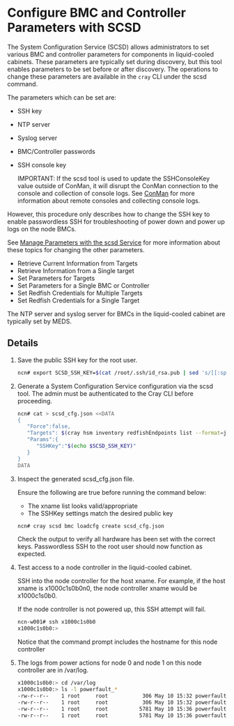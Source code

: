 # Configure BMC and Controller Parameters with SCSD

The System Configuration Service (SCSD) allows administrators to set various BMC and controller parameters for
components in liquid-cooled cabinets. These parameters are typically set during discovery, but this
tool enables parameters to be set before or after discovery. The operations to change these parameters
are available in the `cray` CLI under the scsd command.

The parameters which can be set are:

* SSH key
* NTP server
* Syslog server
* BMC/Controller passwords
* SSH console key

   IMPORTANT: If the scsd tool is used to update the SSHConsoleKey value outside of ConMan, it will
   disrupt the ConMan connection to the console and collection of console logs. See [ConMan](../conman/ConMan.md)
   for more information about remote consoles and collecting console logs.


However, this procedure only describes how to change the SSH key to enable passwordless SSH for
troubleshooting of power down and power up logs on the node BMCs.

See [Manage Parameters with the scsd Service](Manage_Parameters_with_the_scsd_Service.md)
for more information about these topics for changing the other parameters.

   * Retrieve Current Information from Targets
   * Retrieve Information from a Single target
   * Set Parameters for Targets
   * Set Parameters for a Single BMC or Controller
   * Set Redfish Credentials for Multiple Targets
   * Set Redfish Credentials for a Single Target

The NTP server and syslog server for BMCs in the liquid-cooled cabinet are typically set by MEDS.

## Details

1. Save the public SSH key for the root user.

   ```bash
   ncn# export SCSD_SSH_KEY=$(cat /root/.ssh/id_rsa.pub | sed 's/[[:space:]]*$//')
   ```

1. Generate a System Configuration Service configuration via the scsd tool.
The admin must be authenticated to the Cray CLI before proceeding.

   ```bash
   ncn# cat > scsd_cfg.json <<DATA
   {
      "Force":false,
      "Targets": $(cray hsm inventory redfishEndpoints list --format=json | jq '[.RedfishEndpoints[] | .ID]' | sed 's/^/ /'),
      "Params":{
         "SSHKey":"$(echo $SCSD_SSH_KEY)"
      }
   }
   DATA
   ```

1. Inspect the generated scsd_cfg.json file.

   Ensure the following are true before running the command below:

   * The xname list looks valid/appropriate
   * The SSHKey settings match the desired public key

   ```bash
   ncn# cray scsd bmc loadcfg create scsd_cfg.json
   ```

   Check the output to verify all hardware has been set with the correct keys. Passwordless SSH to the root
   user should now function as expected.

1. Test access to a node controller in the liquid-cooled cabinet.

   SSH into the node controller for the host xname. For example, if the host xname is x1000c1s0b0n0, the
   node controller xname would be x1000c1s0b0.

   If the node controller is not powered up, this SSH attempt will fail.

   ```bash
   ncn-w001# ssh x1000c1s0b0
   x1000c1s0b0:>
   ```

   Notice that the command prompt includes the hostname for this node controller

1. The logs from power actions for node 0 and node 1 on this node controller are in /var/log.

   ```bash
   x1000c1s0b0:> cd /var/log
   x1000c1s0b0:> ls -l powerfault_*
   -rw-r--r--    1 root     root           306 May 10 15:32 powerfault_dn.Node0
   -rw-r--r--    1 root     root           306 May 10 15:32 powerfault_dn.Node1
   -rw-r--r--    1 root     root          5781 May 10 15:36 powerfault_up.Node0
   -rw-r--r--    1 root     root          5781 May 10 15:36 powerfault_up.Node1
   ```

